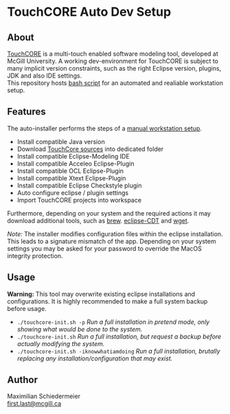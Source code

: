 # TouchCORE Auto Dev Setup

## About

[TouchCORE](http://touchcore.cs.mcgill.ca/) is a multi-touch enabled software modeling tool, developed at McGill University.
A working dev-environment for TouchCORE is subject to many implicit version constraints, such as the right Eclipse version, plugins, JDK and also IDE settings.  
This repository hosts [bash script](touchcore-init.sh) for an automated and realiable workstation setup.

## Features

The auto-installer performs the steps of a [manual workstation setup](https://bitbucket.org/mcgillram/touchram/wiki/getting-started).

 * Install compatible Java version
 * Download [TouchCore sources](https://bitbucket.org/mcgillram/touchram/src/master/) into dedicated folder
 * Install compatible Eclipse-Modeling IDE
 * Install compatible Acceleo Eclipse-Plugin
 * Install compatible OCL Eclipse-Plugin
 * Install compatible Xtext Eclipse-Plugin
 * Install compatible Eclipse Checkstyle plugin
 * Auto configure eclipse / plugin settings
 * Import TouchCORE projects into workspace 

Furthermore, depending on your system and the required actions it may download additional tools, such as [brew](https://brew.sh/). [eclipse-CDT](https://www.eclipse.org/cdt/) and [wget](https://www.gnu.org/software/wget/).

*Note:* The installer modifies configuration files within the eclipse installation. This leads to a signature mismatch of the app. Depending on your system settings you may be asked for your password to override the MacOS integrity protection.

## Usage

**Warning:** This tool may overwrite existing eclipse installations and configurations. It is highly recommended to make a full system backup before usage.

 * ```./touchcore-init.sh -p``` *Run a full installation in pretend mode, only showing what would be done to the system.*
 * ```./touchcore-init.sh``` *Run a full installation, but request a backup before actually modifying the system.*
 * ```./touchcore-init.sh -iknowwhatiamdoing``` *Run a full installation, brutally replacing any installation/configuration that may exist.*

## Author

Maximilian Schiedermeier  
first.last@mcgill.ca
